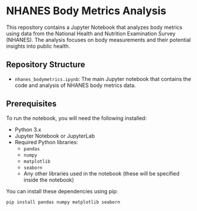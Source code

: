 # NHANES Body Metrics Analysis

This repository contains a Jupyter Notebook that analyzes body metrics using data from the National Health and Nutrition Examination Survey (NHANES). The analysis focuses on body measurements and their potential insights into public health.

## Repository Structure

- `nhanes_bodymetrics.ipynb`: The main Jupyter notebook that contains the code and analysis of NHANES body metrics data.

## Prerequisites

To run the notebook, you will need the following installed:
- Python 3.x
- Jupyter Notebook or JupyterLab
- Required Python libraries: 
  - `pandas`
  - `numpy`
  - `matplotlib`
  - `seaborn`
  - Any other libraries used in the notebook (these will be specified inside the notebook)

You can install these dependencies using pip:

```bash
pip install pandas numpy matplotlib seaborn
